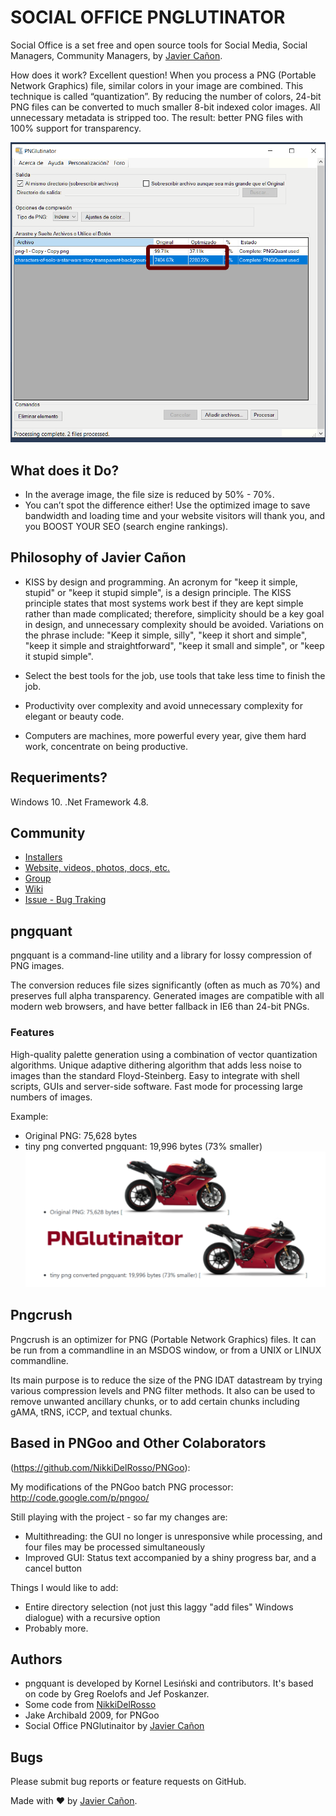 ﻿# SOCIAL OFFICE PNGLUTINATOR #

Social Office is a set free and open source tools for Social Media, Social Managers, Community Managers, by [Javier Cañon](https://www.javiercanon.com).

How does it work?
Excellent question! When you process a PNG (Portable Network Graphics) file, similar colors in your image are combined. This technique is called “quantization”. By reducing the number of colors, 24-bit PNG files can be converted to much smaller 8-bit indexed color images. All unnecessary metadata is stripped too. The result: better PNG files with 100% support for transparency. 

![pnglutinaitor](docs/img/pnglutinaitor-screenshoot-2.png)

## What does it Do? ##

* In the average image, the file size is reduced by 50% - 70%. 
* You can’t spot the difference either! Use the optimized image to save bandwidth and loading time and your website visitors will thank you, and you BOOST YOUR SEO (search engine rankings).


## Philosophy of Javier Cañon
* KISS by design and programming. An acronym for "keep it simple, stupid" or "keep it stupid simple", is a design principle. The KISS principle states that most systems work best if they are kept simple rather than made complicated; therefore, simplicity should be a key goal in design, and unnecessary complexity should be avoided. Variations on the phrase include: "Keep it simple, silly", "keep it short and simple", "keep it simple and straightforward", "keep it small and simple", or "keep it stupid simple".

* Select the best tools for the job, use tools that take less time to finish the job.
* Productivity over complexity and avoid unnecessary complexity for elegant or beauty code.

* Computers are machines, more powerful every year, give them hard work, concentrate on being productive.


## Requeriments? ##

Windows 10.
.Net Framework 4.8.

## Community ##

* [Installers](https://github.com/JavierCanon/Social-Office-PNGlutinaitor/releases)
* [Website, videos, photos, docs, etc.](https://www.facebook.com/groups/social.office.scrm/)
* [Group](https://www.facebook.com/groups/social.office.scrm/)
* [Wiki](https://github.com/JavierCanon/Social-Office-PNGlutinaitor/wiki)
* [Issue - Bug Traking](https://github.com/JavierCanon/Social-Office-PNGlutinaitor/issues)

## pngquant ##
pngquant is a command-line utility and a library for lossy compression of PNG images.

The conversion reduces file sizes significantly (often as much as 70%) and preserves full alpha transparency. Generated images are compatible with all modern web browsers, and have better fallback in IE6 than 24-bit PNGs.

### Features ###

High-quality palette generation using a combination of vector quantization algorithms.
Unique adaptive dithering algorithm that adds less noise to images than the standard Floyd-Steinberg.
Easy to integrate with shell scripts, GUIs and server-side software.
Fast mode for processing large numbers of images.

Example:
* Original PNG: 75,628 bytes
* tiny png converted pngquant: 19,996 bytes (73% smaller)
![pnglutinaitor](docs/img/pnglutinaitor-2017-08-16-13-10-08.png)


## Pngcrush ##
Pngcrush is an optimizer for PNG (Portable Network Graphics) files. It can be run from a commandline in an MSDOS window, or from a UNIX or LINUX commandline.

Its main purpose is to reduce the size of the PNG IDAT datastream by trying various compression levels and PNG filter methods. It also can be used to remove unwanted ancillary chunks, or to add certain chunks including gAMA, tRNS, iCCP, and textual chunks.


## Based in PNGoo and Other Colaborators ##

(https://github.com/NikkiDelRosso/PNGoo):

My modifications of the PNGoo batch PNG processor: http://code.google.com/p/pngoo/

Still playing with the project - so far my changes are:
- Multithreading: the GUI no longer is unresponsive while processing, and four files may be processed simultaneously
- Improved GUI: Status text accompanied by a shiny progress bar, and a cancel button


Things I would like to add:
- Entire directory selection (not just this laggy "add files" Windows dialogue) with a recursive option
- Probably more.


## Authors ##

* pngquant is developed by Kornel Lesiński and contributors. It's based on code by Greg Roelofs and Jef Poskanzer.
* Some code from [NikkiDelRosso](https://github.com/NikkiDelRosso/PNGoo)
* Jake Archibald 2009, for PNGoo
* Social Office PNGlutinaitor by [Javier Cañon](https://www.javiercanon.com) 

## Bugs ##
Please submit bug reports or feature requests on GitHub.

Made with ❤️ by [Javier Cañon](https://www.javiercanon.com).